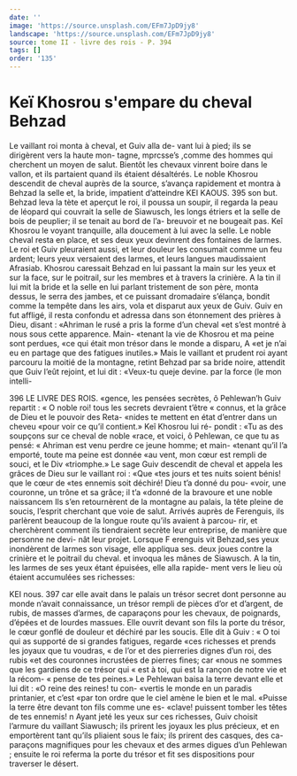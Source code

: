 ```yaml
---
date: ''
image: 'https://source.unsplash.com/EFm7JpD9jy8'
landscape: 'https://source.unsplash.com/EFm7JpD9jy8'
source: tome II - livre des rois - P. 394
tags: []
order: '135'
---
```


# Keï Khosrou s'empare du cheval Behzad

Le vaillant roi monta à cheval, et Guiv alla de- vant lui à pied; ils se dirigèrent vers la haute mon- tagne, mprcsse’s ,comme des hommes qui cherchent un moyen de salut. Bientôt les chevaux vinrent boire dans le vallon, et ils partaient quand ils étaient désaltérés. Le noble Khosrou descendit de cheval auprès de la source, s’avança rapidement et montra
à Behzad la selle et, la bride, impatient d’atteindre
KEI KAOUS. 395 son but. Behzad leva la tète et aperçut le roi, il
poussa un soupir, il regarda la peau de léopard qui couvrait la selle de Siawusch, les longs étriers et la selle de bois de peuplier; il se tenait au bord de l’a- breuvoir et ne bougeait pas. Keî Khosrou le voyant tranquille, alla doucement à lui avec la selle. Le noble cheval resta en place, et ses deux yeux devinrent des
fontaines de larmes. Le roi et Guiv pleuraient aussi, et leur douleur les consumait comme un feu ardent; leurs yeux versaient des larmes, et leurs langues maudissaient Afrasiab. Khosrou caressait Behzad en lui passant la main sur les yeux et sur la face, sur le poitrail, sur les membres et à travers la crinière.
A la tin il lui mit la bride et la selle en lui parlant tristement de son père, monta dessus, le serra des jambes, et ce puissant dromadaire s’élança, bondit
comme la tempête dans les airs, vola et disparut aux yeux de Guiv. Guiv en fut affligé, il resta confondu
et adressa dans son étonnement des prières à Dieu, disant : «Ahriman le rusé a pris la forme d’un cheval
«et s’est montré à nous sous cette apparence. Main- «tenant la vie de Khosrou et ma peine sont perdues, «ce qui était mon trésor dans le monde a disparu,
A «et je n’ai eu en partage que des fatigues inutiles.»
Mais le vaillant et prudent roi ayant parcouru la
moitié de la montagne, retint Behzad par sa bride noire, attendit que Guiv l’eût rejoint, et lui dit : «Veux-tu queje devine. par la force (le mon intelli-

396 LE LIVRE DES ROIS. «gence, les pensées secrètes, ô Pehlewan’h Guiv
repartit : « O noble roi! tous les secrets devraient t’être
« connus, et la grâce de Dieu et le pouvoir des Reta- «nides te mettent en état d’entrer dans un cheveu
«pour voir ce qu’il contient.» Keî Khosrou lui ré-
pondit : «Tu as des soupçons sur ce cheval de noble «race, et voici, ô Pehlewan, ce que tu as pensé:
« Ahriman est venu perdre ce jeune homme; et main- «tenant qu’il l’a emporté, toute ma peine est donnée
«au vent, mon cœur est rempli de souci, et le Div «triomphe.» Le sage Guiv descendit de cheval et appela les grâces de Dieu sur le vaillant roi : «Que «tes jours et tes nuits soient bénis! que le cœur de «tes ennemis soit déchiré! Dieu t’a donné du pou-
«voir, une couronne, un trône et sa grâce; il t’a «donné de la bravoure et une noble naissancem
Ils s’en retournèrent de la montagne au palais,
la tête pleine de soucis, l’esprit cherchant que voie
de salut. Arrivés auprès de Ferenguis, ils parlèrent beaucoup de la longue route qu’ils avaient à parcou-
rir, et cherchèrent comment ils tiendraient secrète leur entreprise, de manière que personne ne devi- nât leur projet. Lorsque F erenguis vit Behzad,ses yeux inondèrent de larmes son visage, elle appliqua ses. deux joues contre la crinière et le poitrail du cheval. et invoqua les mânes de Siawusch. A la tin, les larmes de ses yeux étant épuisées, elle alla rapide-
ment vers le lieu où étaient accumulées ses richesses:

KEI nous. 397 car elle avait dans le palais un trésor secret dont
personne au monde n’avait connaissance, un trésor rempli de pièces d’or et d’argent, de rubis, de masses d’armes, de caparaçons pour les chevaux, de
poignards, d’épées et de lourdes massues. Elle ouvrit devant son fils la porte du trésor, le cœur gonflé de douleur et déchiré par les soucis. Elle dit à Guiv :
« O toi qui as supporté de si grandes fatigues, regarde «ces richesses et prends les joyaux que tu voudras,
« de l’or et des pierreries dignes d’un roi, des rubis
«et des couronnes incrustées de pierres fines; car «nous ne sommes que les gardiens de ce trésor qui
« est à toi, qui est la rançon de notre vie et la récom-
« pense de tes peines.» Le Pehlewan baisa la terre devant elle et lui dit : «O reine des reines! tu con- «vertis le monde en un paradis printanier, et c’est «par ton ordre que le ciel amène le bien et le mal. «Puisse la terre être devant ton fils comme une es-
«clave! puissent tomber les têtes de tes ennemis! n Ayant jeté les yeux sur ces richesses, Guiv choisit
l’armure du vaillant Siawusch; ils prirent les joyaux
les plus précieux, et en emportèrent tant qu’ils pliaient sous le faix; ils prirent des casques, des ca- paraçons magnifiques pour les chevaux et des armes digues d’un Pehlewan ; ensuite le roi referma la porte
du trésor et fit ses dispositions pour traverser le désert.
